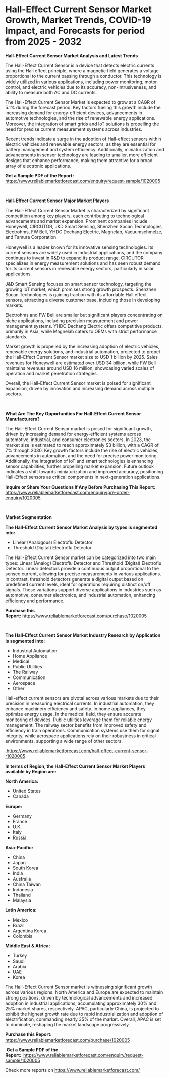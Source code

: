 <p><h1>Hall-Effect Current Sensor Market Growth, Market Trends, COVID-19 Impact, and Forecasts for period from 2025 - 2032</h1></p><p><strong>Hall-Effect Current Sensor Market Analysis and Latest Trends</strong></p>
<p><p>The Hall-Effect Current Sensor is a device that detects electric currents using the Hall effect principle, where a magnetic field generates a voltage proportional to the current passing through a conductor. This technology is widely utilized in various applications, including power monitoring, motor control, and electric vehicles due to its accuracy, non-intrusiveness, and ability to measure both AC and DC currents.</p><p>The Hall-Effect Current Sensor Market is expected to grow at a CAGR of 5.1% during the forecast period. Key factors fueling this growth include the increasing demand for energy-efficient devices, advancements in automotive technologies, and the rise of renewable energy applications. Moreover, the integration of smart grids and IoT solutions is propelling the need for precise current measurement systems across industries. </p><p>Recent trends indicate a surge in the adoption of Hall-effect sensors within electric vehicles and renewable energy sectors, as they are essential for battery management and system efficiency. Additionally, miniaturization and advancements in sensor technology are leading to smaller, more efficient designs that enhance performance, making them attractive for a broad array of electronic applications.</p></p>
<p><strong>Get a Sample PDF of the Report:&nbsp;</strong> <a href="https://www.reliablemarketforecast.com/enquiry/request-sample/1020005?utm_campaign=3203&utm_medium=2&utm_source=Github&utm_content=ia&utm_term=06042025&utm_id=hall-effect-current-sensor">https://www.reliablemarketforecast.com/enquiry/request-sample/1020005</a></p>
<p>&nbsp;</p>
<p><strong>Hall-Effect Current Sensor Major Market Players</strong></p>
<p><p>The Hall-Effect Current Sensor Market is characterized by significant competition among key players, each contributing to technological advancements and market expansion. Prominent companies include Honeywell, CIRCUTOR, J&D Smart Sensing, Shenzhen Socan Technologies, Electrohms, FW Bell, YHDC Dechang Electric, Magnelab, Vacuumschmelze, and Tamura Corporation.</p><p>Honeywell is a leader known for its innovative sensing technologies. Its current sensors are widely used in industrial applications, and the company continues to invest in R&D to expand its product range. CIRCUTOR specializes in energy measurement solutions and has seen robust demand for its current sensors in renewable energy sectors, particularly in solar applications.</p><p>J&D Smart Sensing focuses on smart sensor technology, targeting the growing IoT market, which promises strong growth prospects. Shenzhen Socan Technologies is gaining traction with its affordable Hall effect sensors, attracting a diverse customer base, including those in developing markets. </p><p>Electrohms and FW Bell are smaller but significant players concentrating on niche applications, including precision measurement and power management systems. YHDC Dechang Electric offers competitive products, primarily in Asia, while Magnelab caters to OEMs with strict performance standards.</p><p>Market growth is propelled by the increasing adoption of electric vehicles, renewable energy solutions, and industrial automation, projected to propel the Hall-Effect Current Sensor market size to USD 1 billion by 2025. Sales revenues for Honeywell are estimated over USD 34 billion, while FW Bell maintains revenues around USD 16 million, showcasing varied scales of operation and market penetration strategies.</p><p>Overall, the Hall-Effect Current Sensor market is poised for significant expansion, driven by innovation and increasing demand across multiple sectors.</p></p>
<p>&nbsp;</p>
<p><strong>What Are The Key Opportunities For Hall-Effect Current Sensor Manufacturers?</strong></p>
<p><p>The Hall-Effect Current Sensor market is poised for significant growth, driven by increasing demand for energy-efficient systems across automotive, industrial, and consumer electronics sectors. In 2023, the market size is estimated to reach approximately $3 billion, with a CAGR of 7% through 2030. Key growth factors include the rise of electric vehicles, advancements in automation, and the need for precise power monitoring. Additionally, the integration of IoT and smart technologies is enhancing sensor capabilities, further propelling market expansion. Future outlook indicates a shift towards miniaturization and improved accuracy, positioning Hall-Effect sensors as critical components in next-generation applications.</p></p>
<p><strong>Inquire or Share Your Questions If Any Before Purchasing This Report:</strong> <a href="https://www.reliablemarketforecast.com/enquiry/pre-order-enquiry/1020005?utm_campaign=3203&utm_medium=2&utm_source=Github&utm_content=ia&utm_term=06042025&utm_id=hall-effect-current-sensor">https://www.reliablemarketforecast.com/enquiry/pre-order-enquiry/1020005</a></p>
<p>&nbsp;</p>
<p><strong>Market Segmentation</strong></p>
<p><strong>The Hall-Effect Current Sensor Market Analysis by types is segmented into:</strong></p>
<p><ul><li>Linear (Analogous) Electroflu Detector</li><li>Threshold (Digital) Electroflu Detector</li></ul></p>
<p><p>The Hall-Effect Current Sensor market can be categorized into two main types: Linear (Analog) Electroflu Detector and Threshold (Digital) Electroflu Detector. Linear detectors provide a continuous output proportional to the sensed current, allowing for precise measurements in various applications. In contrast, threshold detectors generate a digital output based on predefined current levels, ideal for operations requiring distinct on/off signals. These variations support diverse applications in industries such as automotive, consumer electronics, and industrial automation, enhancing efficiency and performance.</p></p>
<p><strong>Purchase this Report:&nbsp;</strong><a href="https://www.reliablemarketforecast.com/purchase/1020005?utm_campaign=3203&utm_medium=2&utm_source=Github&utm_content=ia&utm_term=06042025&utm_id=hall-effect-current-sensor">https://www.reliablemarketforecast.com/purchase/1020005</a></p>
<p>&nbsp;</p>
<p><strong>The Hall-Effect Current Sensor Market Industry Research by Application is segmented into:</strong></p>
<p><ul><li>Industrial Automation</li><li>Home Appliance</li><li>Medical</li><li>Public Utilities</li><li>The Railway</li><li>Communication</li><li>Aerospace</li><li>Other</li></ul></p>
<p><p>Hall-effect current sensors are pivotal across various markets due to their precision in measuring electrical currents. In industrial automation, they enhance machinery efficiency and safety. In home appliances, they optimize energy usage. In the medical field, they ensure accurate monitoring of devices. Public utilities leverage them for reliable energy management. The railway sector benefits from improved safety and efficiency in train operations. Communication systems use them for signal integrity, while aerospace applications rely on their robustness in critical environments, supporting a wide range of other sectors.</p></p>
<p><a href="https://www.reliablemarketforecast.com/hall-effect-current-sensor-r1020005?utm_campaign=3203&utm_medium=2&utm_source=Github&utm_content=ia&utm_term=06042025&utm_id=hall-effect-current-sensor">&nbsp;https://www.reliablemarketforecast.com/hall-effect-current-sensor-r1020005</a></p>
<p><strong>In terms of Region, the Hall-Effect Current Sensor Market Players available by Region are:</strong></p>
<p>
    <p> <strong> North America: </strong>
        <ul>
            <li>United States</li>
            <li>Canada</li>
        </ul>
        </p> 
    <p> <strong> Europe: </strong>
        <ul>
            <li>Germany</li>
            <li>France</li>
            <li>U.K.</li>
            <li>Italy</li>
            <li>Russia</li>
        </ul>
        </p> 
    <p> <strong> Asia-Pacific: </strong>
        <ul>
            <li>China</li>
            <li>Japan</li>
            <li>South Korea</li>
            <li>India</li>
            <li>Australia</li>
            <li>China Taiwan</li>
            <li>Indonesia</li>
            <li>Thailand</li>
            <li>Malaysia</li>
        </ul>
        </p> 
    <p> <strong> Latin America: </strong>
        <ul>
            <li>Mexico</li>
            <li>Brazil</li>
            <li>Argentina Korea</li>
            <li>Colombia</li>
        </ul>
        </p> 
    <p> <strong> Middle East & Africa: </strong>
        <ul>
            <li>Turkey</li>
            <li>Saudi</li>
            <li>Arabia</li>
            <li>UAE</li>
            <li>Korea</li>
        </ul>
    </p>
    </p>
<p><p>The Hall-Effect Current Sensor market is witnessing significant growth across various regions. North America and Europe are expected to maintain strong positions, driven by technological advancements and increased adoption in industrial applications, accumulating approximately 30% and 25% market shares, respectively. APAC, particularly China, is projected to exhibit the highest growth rate due to rapid industrialization and adoption of electrification, commanding nearly 35% of the market. Overall, APAC is set to dominate, reshaping the market landscape progressively.</p></p>
<p><strong>Purchase this Report: </strong><a href="https://www.reliablemarketforecast.com/purchase/1020005?utm_campaign=3203&utm_medium=2&utm_source=Github&utm_content=ia&utm_term=06042025&utm_id=hall-effect-current-sensor">https://www.reliablemarketforecast.com/purchase/1020005</a></p>
<p>&nbsp;<strong>Get a Sample PDF of the Report:&nbsp;&nbsp;</strong><a href="https://www.reliablemarketforecast.com/enquiry/request-sample/1020005?utm_campaign=3203&utm_medium=2&utm_source=Github&utm_content=ia&utm_term=06042025&utm_id=hall-effect-current-sensor">https://www.reliablemarketforecast.com/enquiry/request-sample/1020005</a></p>
<p><strong></strong></p>
<p>Check more reports on <a href="https://www.reliablemarketforecast.com/?utm_campaign=3203&utm_medium=2&utm_source=Github&utm_content=ia&utm_term=06042025&utm_id=hall-effect-current-sensor">https://www.reliablemarketforecast.com/</a></p>